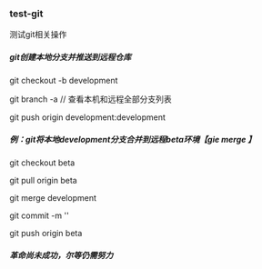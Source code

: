 ﻿### test-git
测试git相关操作

##### git创建本地分支并推送到远程仓库
  git checkout -b development  

  git branch -a    // 查看本机和远程全部分支列表  

  git push origin development:development

##### 例：git将本地development分支合并到远程beta环境【gie merge <branch-name>】  

  git checkout beta  

  git pull origin beta  

  git merge development  

  git commit -m ''  

  git push origin beta  

##### 革命尚未成功，尔等仍需努力
